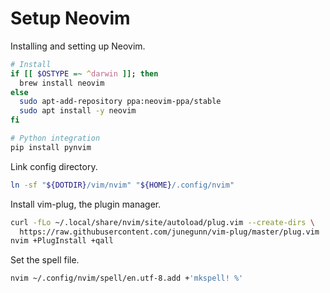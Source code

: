 Setup Neovim
============

Installing and setting up Neovim.

```bash
# Install
if [[ $OSTYPE =~ ^darwin ]]; then
  brew install neovim
else
  sudo apt-add-repository ppa:neovim-ppa/stable
  sudo apt install -y neovim
fi

# Python integration
pip install pynvim
```

Link config directory.

```bash
ln -sf "${DOTDIR}/vim/nvim" "${HOME}/.config/nvim"
```

Install vim-plug, the plugin manager.

```bash
curl -fLo ~/.local/share/nvim/site/autoload/plug.vim --create-dirs \
  https://raw.githubusercontent.com/junegunn/vim-plug/master/plug.vim
nvim +PlugInstall +qall
```

Set the spell file.

```bash
nvim ~/.config/nvim/spell/en.utf-8.add +'mkspell! %'
```
